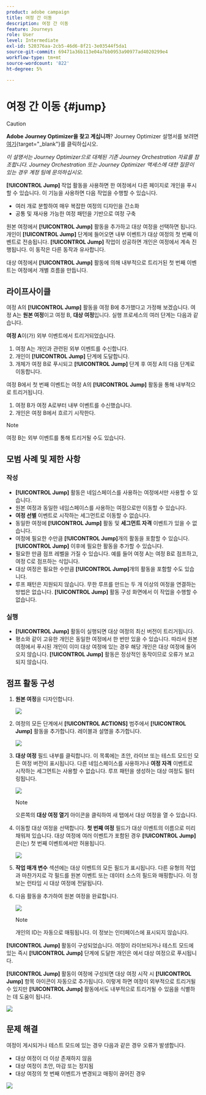 ```yaml
---
product: adobe campaign
title: 여정 간 이동
description: 여정 간 이동
feature: Journeys
role: User
level: Intermediate
exl-id: 520376aa-2cb5-46d6-8f21-3e03544f5da1
source-git-commit: 69471a36b113e04a7bb0953a90977ad4020299e4
workflow-type: tm+mt
source-wordcount: '822'
ht-degree: 5%

---
```


# 여정 간 이동 {#jump}


>[!CAUTION]
>
>**Adobe Journey Optimizer을 찾고 계십니까**? Journey Optimizer 설명서를 보려면 [여기](https://experienceleague.adobe.com/ko/docs/journey-optimizer/using/ajo-home){target="_blank"}를 클릭하십시오.
>
>
>_이 설명서는 Journey Optimizer으로 대체된 기존 Journey Orchestration 자료를 참조합니다. Journey Orchestration 또는 Journey Optimizer 액세스에 대한 질문이 있는 경우 계정 팀에 문의하십시오._



**[!UICONTROL Jump]** 작업 활동을 사용하면 한 여정에서 다른 페이지로 개인을 푸시할 수 있습니다. 이 기능을 사용하면 다음 작업을 수행할 수 있습니다.

* 여러 개로 분할하여 매우 복잡한 여정의 디자인을 간소화
* 공통 및 재사용 가능한 여정 패턴을 기반으로 여정 구축

원본 여정에서 **[!UICONTROL Jump]** 활동을 추가하고 대상 여정을 선택하면 됩니다. 개인이 **[!UICONTROL Jump]** 단계에 들어오면 내부 이벤트가 대상 여정의 첫 번째 이벤트로 전송됩니다. **[!UICONTROL Jump]** 작업이 성공하면 개인은 여정에서 계속 진행됩니다. 이 동작은 다른 동작과 유사합니다.

대상 여정에서 **[!UICONTROL Jump]** 활동에 의해 내부적으로 트리거된 첫 번째 이벤트는 여정에서 개별 흐름을 만듭니다.

## 라이프사이클

여정 A의 **[!UICONTROL Jump]** 활동을 여정 B에 추가했다고 가정해 보겠습니다. 여정 A는 **원본 여정**&#x200B;이고 여정 B, **대상 여정**&#x200B;입니다.
실행 프로세스의 여러 단계는 다음과 같습니다.

**여정 A**&#x200B;이(가) 외부 이벤트에서 트리거되었습니다.

1. 여정 A는 개인과 관련된 외부 이벤트를 수신합니다.
1. 개인이 **[!UICONTROL Jump]** 단계에 도달합니다.
1. 개체가 여정 B로 푸시되고 **[!UICONTROL Jump]** 단계 후 여정 A의 다음 단계로 이동합니다.

여정 B에서 첫 번째 이벤트는 여정 A의 **[!UICONTROL Jump]** 활동을 통해 내부적으로 트리거됩니다.

1. 여정 B가 여정 A로부터 내부 이벤트를 수신했습니다.
1. 개인은 여정 B에서 흐르기 시작한다.

>[!NOTE]
>
>여정 B는 외부 이벤트를 통해 트리거될 수도 있습니다.

## 모범 사례 및 제한 사항

### 작성

* **[!UICONTROL Jump]** 활동은 네임스페이스를 사용하는 여정에서만 사용할 수 있습니다.
* 원본 여정과 동일한 네임스페이스를 사용하는 여정으로만 이동할 수 있습니다.
* **여정 선별** 이벤트로 시작하는 세그먼트로 이동할 수 없습니다.
* 동일한 여정에 **[!UICONTROL Jump]** 활동 및 **세그먼트 자격** 이벤트가 있을 수 없습니다.
* 여정에 필요한 수만큼 **[!UICONTROL Jump]**&#x200B;개의 활동을 포함할 수 있습니다. **[!UICONTROL Jump]** 이후에 필요한 활동을 추가할 수 있습니다.
* 필요한 만큼 점프 레벨을 가질 수 있습니다. 예를 들어 여정 A는 여정 B로 점프하고, 여정 C로 점프하는 식입니다.
* 대상 여정은 필요한 수만큼 **[!UICONTROL Jump]**&#x200B;개의 활동을 포함할 수도 있습니다.
* 루프 패턴은 지원되지 않습니다. 무한 루프를 만드는 두 개 이상의 여정을 연결하는 방법은 없습니다. **[!UICONTROL Jump]** 활동 구성 화면에서 이 작업을 수행할 수 없습니다.

### 실행

* **[!UICONTROL Jump]** 활동이 실행되면 대상 여정의 최신 버전이 트리거됩니다.
* 평소와 같이 고유한 개인은 동일한 여정에서 한 번만 있을 수 있습니다. 따라서 원본 여정에서 푸시된 개인이 이미 대상 여정에 있는 경우 해당 개인은 대상 여정에 들어오지 않습니다. **[!UICONTROL Jump]** 활동은 정상적인 동작이므로 오류가 보고되지 않습니다.

## 점프 활동 구성

1. **원본 여정**&#x200B;을 디자인합니다.

   ![](../assets/jump1.png)

1. 여정의 모든 단계에서 **[!UICONTROL ACTIONS]** 범주에서 **[!UICONTROL Jump]** 활동을 추가합니다. 레이블과 설명을 추가합니다.

   ![](../assets/jump2.png)

1. **대상 여정** 필드 내부를 클릭합니다.
이 목록에는 초안, 라이브 또는 테스트 모드인 모든 여정 버전이 표시됩니다. 다른 네임스페이스를 사용하거나 **여정 자격** 이벤트로 시작하는 세그먼트는 사용할 수 없습니다. 루프 패턴을 생성하는 대상 여정도 필터링됩니다.

   ![](../assets/jump3.png)

   >[!NOTE]
   >
   >오른쪽의 **대상 여정 열기** 아이콘을 클릭하여 새 탭에서 대상 여정을 열 수 있습니다.

1. 이동할 대상 여정을 선택합니다.
**첫 번째 여정** 필드가 대상 이벤트의 이름으로 미리 채워져 있습니다. 대상 여정에 여러 이벤트가 포함된 경우 **[!UICONTROL Jump]**&#x200B;은(는) 첫 번째 이벤트에서만 허용됩니다.

   ![](../assets/jump4.png)

1. **작업 매개 변수** 섹션에는 대상 이벤트의 모든 필드가 표시됩니다. 다른 유형의 작업과 마찬가지로 각 필드를 원본 이벤트 또는 데이터 소스의 필드와 매핑합니다. 이 정보는 런타임 시 대상 여정에 전달됩니다.
1. 다음 활동을 추가하여 원본 여정을 완료합니다.

   ![](../assets/jump5.png)


   >[!NOTE]
   >
   >개인의 ID는 자동으로 매핑됩니다. 이 정보는 인터페이스에 표시되지 않습니다.

**[!UICONTROL Jump]** 활동이 구성되었습니다. 여정이 라이브되거나 테스트 모드에 있는 즉시 **[!UICONTROL Jump]** 단계에 도달한 개인은 에서 대상 여정으로 푸시됩니다.

**[!UICONTROL Jump]** 활동이 여정에 구성되면 대상 여정 시작 시 **[!UICONTROL Jump]** 항목 아이콘이 자동으로 추가됩니다. 이렇게 하면 여정이 외부적으로 트리거될 수 있지만 **[!UICONTROL Jump]** 활동에서도 내부적으로 트리거될 수 있음을 식별하는 데 도움이 됩니다.

![](../assets/jump7.png)

## 문제 해결

여정이 게시되거나 테스트 모드에 있는 경우 다음과 같은 경우 오류가 발생합니다.
* 대상 여정이 더 이상 존재하지 않음
* 대상 여정이 초안, 마감 또는 정지됨
* 대상 여정의 첫 번째 이벤트가 변경되고 매핑이 끊어진 경우

![](../assets/jump6.png)
